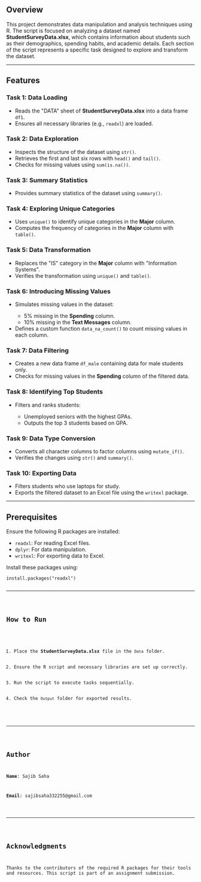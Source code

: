<h2>Overview</h2>
<p>This project demonstrates data manipulation and analysis techniques using R. The script is focused on analyzing a dataset named <strong>StudentSurveyData.xlsx</strong>, which contains information about students such as their demographics, spending habits, and academic details. Each section of the script represents a specific task designed to explore and transform the dataset.</p>

<hr>

<h2>Features</h2>
<h3>Task 1: Data Loading</h3>
<ul>
    <li>Reads the "DATA" sheet of <strong>StudentSurveyData.xlsx</strong> into a data frame <code>df1</code>.</li>
    <li>Ensures all necessary libraries (e.g., <code>readxl</code>) are loaded.</li>
</ul>

<h3>Task 2: Data Exploration</h3>
<ul>
    <li>Inspects the structure of the dataset using <code>str()</code>.</li>
    <li>Retrieves the first and last six rows with <code>head()</code> and <code>tail()</code>.</li>
    <li>Checks for missing values using <code>sum(is.na())</code>.</li>
</ul>

<h3>Task 3: Summary Statistics</h3>
<ul>
    <li>Provides summary statistics of the dataset using <code>summary()</code>.</li>
</ul>

<h3>Task 4: Exploring Unique Categories</h3>
<ul>
    <li>Uses <code>unique()</code> to identify unique categories in the <strong>Major</strong> column.</li>
    <li>Computes the frequency of categories in the <strong>Major</strong> column with <code>table()</code>.</li>
</ul>

<h3>Task 5: Data Transformation</h3>
<ul>
    <li>Replaces the "IS" category in the <strong>Major</strong> column with "Information Systems".</li>
    <li>Verifies the transformation using <code>unique()</code> and <code>table()</code>.</li>
</ul>

<h3>Task 6: Introducing Missing Values</h3>
<ul>
    <li>Simulates missing values in the dataset:</li>
    <ul>
        <li>5% missing in the <strong>Spending</strong> column.</li>
        <li>10% missing in the <strong>Text Messages</strong> column.</li>
    </ul>
    <li>Defines a custom function <code>data_na_count()</code> to count missing values in each column.</li>
</ul>

<h3>Task 7: Data Filtering</h3>
<ul>
    <li>Creates a new data frame <code>df_male</code> containing data for male students only.</li>
    <li>Checks for missing values in the <strong>Spending</strong> column of the filtered data.</li>
</ul>

<h3>Task 8: Identifying Top Students</h3>
<ul>
    <li>Filters and ranks students:</li>
    <ul>
        <li>Unemployed seniors with the highest GPAs.</li>
        <li>Outputs the top 3 students based on GPA.</li>
    </ul>
</ul>

<h3>Task 9: Data Type Conversion</h3>
<ul>
    <li>Converts all character columns to factor columns using <code>mutate_if()</code>.</li>
    <li>Verifies the changes using <code>str()</code> and <code>summary()</code>.</li>
</ul>

<h3>Task 10: Exporting Data</h3>
<ul>
    <li>Filters students who use laptops for study.</li>
    <li>Exports the filtered dataset to an Excel file using the <code>writexl</code> package.</li>
</ul>

<hr>

<h2>Prerequisites</h2>
<p>Ensure the following R packages are installed:</p>
<ul>
    <li><code>readxl</code>: For reading Excel files.</li>
    <li><code>dplyr</code>: For data manipulation.</li>
    <li><code>writexl</code>: For exporting data to Excel.</li>
</ul>
<p>Install these packages using:</p>
<pre><code>install.packages("readxl")


<hr>

<h2>How to Run</h2>
<ol>
    <li>Place the <strong>StudentSurveyData.xlsx</strong> file in the <code>Data</code> folder.</li>
    <li>Ensure the R script and necessary libraries are set up correctly.</li>
    <li>Run the script to execute tasks sequentially.</li>
    <li>Check the <code>Output</code> folder for exported results.</li>
</ol>

<hr>

<h2>Author</h2>
<p><strong>Name</strong>: Sajib Saha</p>
<p><strong>Email</strong>: sajibsaha332255@gmail.com</p>

<hr>

<h2>Acknowledgments</h2>
<p>Thanks to the contributors of the required R packages for their tools and resources. This script is part of an assignment submission.</p>

